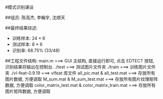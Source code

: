 #模式识别课设

##组员:
陈高杰, 李翰宇, 沈顺天

##最终结果综述:

* 训练样本: 24 * 6
* 测试样本: 8 * 6
* 识别率: 68.75% (33/48)

##工程文件结构:
main.m ===> GUI 主结构, 直接运行即可, 点击 EDTECT 按钮, 识别结果将输出在控制台.
./test ===> 测试图片文件夹
./train ===> 训练图片文件夹
./vl-feat-0.9.19 ===> vlfeat 库文件
all_pic.mat & all_test.mat ===> 存放所有图片数据, 方便调取
M_sum.mat & M_sum_test.mat ===> 存放所有图片纹理矩阵数据, 方便调取
color_matrix_test.mat & color_matrix_train.mat ===> 存放所有图片矩阵数据, 方便调取

